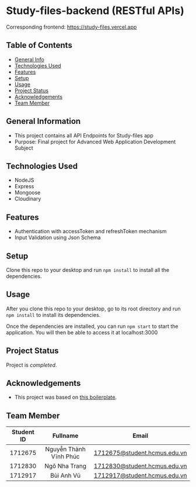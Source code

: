 # Study-files-backend (RESTful APIs)
Corresponding frontend: https://study-files.vercel.app

## Table of Contents
* [General Info](#general-information)
* [Technologies Used](#technologies-used)
* [Features](#features)
* [Setup](#setup)
* [Usage](#usage)
* [Project Status](#project-status)
* [Acknowledgements](#acknowledgements)
* [Team Member](#team-member)


## General Information
- This project contains all API Endpoints for Study-files app
- Purpose: Final project for Advanced Web Application Development Subject


## Technologies Used
- NodeJS
- Express
- Mongoose
- Cloudinary


## Features
- Authentication with accessToken and refreshToken mechanism
- Input Validation using Json Schema


## Setup
Clone this repo to your desktop and run `npm install` to install all the dependencies.


## Usage
After you clone this repo to your desktop, go to its root directory and run `npm install` to install its dependencies.

Once the dependencies are installed, you can run  `npm start` to start the application. You will then be able to access it at localhost:3000


## Project Status
Project is _completed_.



## Acknowledgements
- This project was based on [this boilerplate](https://github.com/hagopj13/node-express-boilerplate).



## Team Member
| Student ID|           Fullname     |              Email           |
|:---------:|:----------------------:|:----------------------------:|
| 1712675   | Nguyễn Thành Vĩnh Phúc | 1712675@student.hcmus.edu.vn |
| 1712830   | Ngô Nha Trang          | 1712830@student.hcmus.edu.vn |
| 1712917   | Bùi Anh Vũ             | 1712917@student.hcmus.edu.vn |
